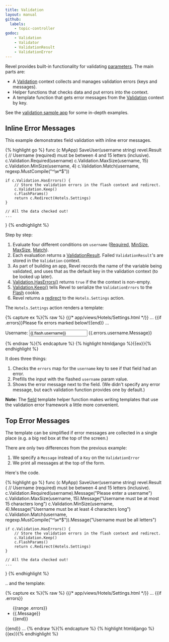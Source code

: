 ```yaml
---
title: Validation
layout: manual
github:
  labels:
    - topic-controller
godoc: 
    - Validation
    - Validator
    - ValidationResult
    - ValidationError
---
```


Revel provides built-in functionality for validating [parameters](parameters.html). The main parts are:

* A [Validation](https://godoc.org/github.com/revel/revel#Validation) context collects and manages validation errors (keys and messages).
* Helper functions that checks data and put errors into the context.
* A template function that gets error messages from the [Validation](https://godoc.org/github.com/revel/revel#Validation) context by key.

See the [validation sample app](/examples/validation.html) for some
in-depth examples.

## Inline Error Messages

This example demonstrates field validation with inline error messages.

{% highlight go %}
func (c MyApp) SaveUser(username string) revel.Result {
	// Username (required) must be between 4 and 15 letters (inclusive).
	c.Validation.Required(username)
	c.Validation.MaxSize(username, 15)
	c.Validation.MinSize(username, 4)
	c.Validation.Match(username, regexp.MustCompile("^\\w*$"))

	if c.Validation.HasErrors() {
		// Store the validation errors in the flash context and redirect.
		c.Validation.Keep()
		c.FlashParams()
		return c.Redirect(Hotels.Settings)
	}

	// All the data checked out!
	...
}
{% endhighlight  %}

Step by step:

1. Evaluate four different conditions on `username` ([Required](https://godoc.org/github.com/revel/revel#Validation.Required),
   [MinSize](https://godoc.org/github.com/revel/revel#Validation.MinSize), 
   [MaxSize](https://godoc.org/github.com/revel/revel#Validation.MaxSize), [Match](https://godoc.org/github.com/revel/revel#Validation.Match)).
2. Each evaluation returns a [ValidationResult](https://godoc.org/github.com/revel/revel#ValidationResult). Failed `ValidationResult`'s are stored in the `Validation` context.
3. As part of building an app, Revel records the name of the variable being
   validated, and uses that as the default key in the validation context (to be looked up later).
4. [Validation.HasErrors()](https://godoc.org/github.com/revel/revel#Validation.HasErrors) returns `true` if the the context is non-empty.
5. [Validation.Keep()](https://godoc.org/github.com/revel/revel#Validation.Keep) tells Revel to serialize the `ValidationErrors` to the [Flash](sessionflash.html#Flash) cookie.
6. Revel returns a [redirect](results.html#Redirect) to the `Hotels.Settings` action.

The `Hotels.Settings` action renders a template:

{% capture ex %}{% raw %}
{{/* app/views/Hotels/Settings.html */}}
...
{{if .errors}}Please fix errors marked below!{{end}}
...
<p class="{{if .errors.username}}error{{end}}">
    Username:
    <input name="username" value="{{.flash.username}}"/>
    <span class="error">{{.errors.username.Message}}</span>
</p>
{% endraw %}{% endcapture %}
{% highlight htmldjango %}{{ex}}{% endhighlight %}

It does three things:

1. Checks the `errors` map for the `username` key to see if that field had an error.
2. Prefills the input with the flashed `username` param value.
3. Shows the error message next to the field.  (We didn't specify any error message, but each validation function provides one by default.)

**Note:** The [field](templates.html#field) template helper function makes writing templates that use
the validation error framework a little more convenient.

## Top Error Messages

The template can be simplified if error messages are collected in a single place
(e.g. a big red box at the top of the screen.)

There are only two differences from the previous example:

1. We specify a `Message` instead of a `Key` on the `ValidationError`
2. We print all messages at the top of the form.

Here's the code.

{% highlight go %}
func (c MyApp) SaveUser(username string) revel.Result {
	// Username (required) must be between 4 and 15 letters (inclusive).
	c.Validation.Required(username).Message("Please enter a username")
	c.Validation.MaxSize(username, 15).Message("Username must be at most 15 characters long")
	c.Validation.MinSize(username, 4).Message("Username must be at least 4 characters long")
	c.Validation.Match(username, regexp.MustCompile("^\\w*$")).Message("Username must be all letters")

	if c.Validation.HasErrors() {
		// Store the validation errors in the flash context and redirect.
		c.Validation.Keep()
		c.FlashParams()
		return c.Redirect(Hotels.Settings)
	}

	// All the data checked out!
	...
}
{% endhighlight %}

.. and the template:

{% capture ex %}{% raw %}
{{/* app/views/Hotels/Settings.html */}}
...
{{if .errors}}
<div class="error">
    <ul>
    {{range .errors}}
        <li> {{.Message}}</li>
    {{end}}
    </ul>
</div>
{{end}}
...
{% endraw %}{% endcapture %}
{% highlight htmldjango %}{{ex}}{% endhighlight %}


